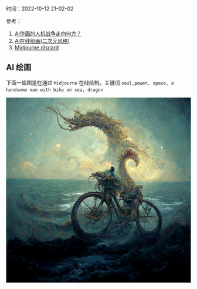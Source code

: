 时间：2022-10-12 21-02-02

参考：

1. [AI作画的人机战争走向何方？](https://36kr.com/p/1950585159289217)
2. [AI在线绘画(二次元风格)](https://ai.nya.la/image)
3. [Midjourne discard](https://discord.com/channels/662267976984297473/1008571088919343124)

## AI 绘画

下面一幅图是在通过 `Midjourne` 在线绘制。关键词 `soul,power, space, a handsome man with bike on sea, dragon`

![](../../img/ai/ai.png)